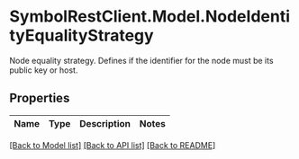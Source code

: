 # SymbolRestClient.Model.NodeIdentityEqualityStrategy
Node equality strategy. Defines if the identifier for the node must be its public key or host. 

## Properties

Name | Type | Description | Notes
------------ | ------------- | ------------- | -------------

[[Back to Model list]](../README.md#documentation-for-models) [[Back to API list]](../README.md#documentation-for-api-endpoints) [[Back to README]](../README.md)

